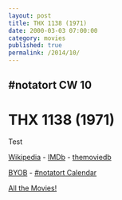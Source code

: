 ```yaml
---
layout: post
title: THX 1138 (1971)
date: 2000-03-03 07:00:00
category: movies
published: true
permalink: /2014/10/
---
```


## \#notatort CW 10
# THX 1138 \(1971\)

Test

[Wikipedia](http://en.wikipedia.org/wiki/THX_1138) - [IMDb](http://www.imdb.com/title/tt0066434/) - [themoviedb](http://www.imdb.com/title/tt0066434/)

<a href="http://en.wikipedia.org/wiki/BYOB_(beverage)">BYOB</a> - <a href="webcal://p09-calendarws.icloud.com/ca/subscribe/1/njhFKcFiNF5cQxQ-plsJccGfbuvf1pXvgKeMqimgE4ZFRgZps-DrReteg83YbLJaRhjuvwVD1DJ3eqmzmueLudNx8k_GF1p4khyUtrXpRxo">#notatort Calendar</a>

[All the Movies!](http://notatort.com/allthemovies/)

<!--include jquery & backstretch-->

<script type="text/javascript" src="https://ajax.googleapis.com/ajax/libs/jquery/1.7.2/jquery.min.js"></script>

<script type="text/javascript" src="http://notatort.com/jquery.backstretch.min.js"></script>

<script type="text/javascript">

$(function(){

     $(window).resize(function(){
     
         if($(this).width() >= 767){
         
             $.backstretch("http://notatort.com/bg1410.jpg", {speed: 150});
             
         }
         
      })
      
      .resize();//trigger resize on page load
      
});

</script>